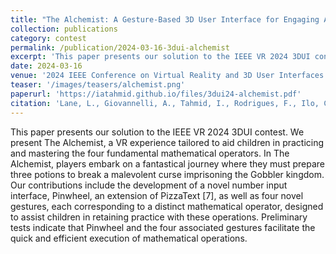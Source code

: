 ```yaml
---
title: "The Alchemist: A Gesture-Based 3D User Interface for Engaging Arithmetic Calculations"
collection: publications
category: contest
permalink: /publication/2024-03-16-3dui-alchemist
excerpt: 'This paper presents our solution to the IEEE VR 2024 3DUI contest. We present The Alchemist, a VR experience tailored to aid children in practicing and mastering the four fundamental mathematical operators. In The Alchemist, players embark on a fantastical journey where they must prepare three potions to break a malevolent curse imprisoning the Gobbler kingdom. Our contributions include the development of a novel number input interface, Pinwheel, an extension of PizzaText [7], as well as four novel gestures, each corresponding to a distinct mathematical operator, designed to assist children in retaining practice with these operations. Preliminary tests indicate that Pinwheel and the four associated gestures facilitate the quick and efficient execution of mathematical operations.'
date: 2024-03-16
venue: '2024 IEEE Conference on Virtual Reality and 3D User Interfaces Abstracts and Workshops (VRW)'
teaser: '/images/teasers/alchemist.png'
paperurl: 'https://iatahmid.github.io/files/3dui24-alchemist.pdf'
citation: 'Lane, L., Giovannelli, A., Tahmid, I., Rodrigues, F., Ilo, C., Hsu, D., Lougiakis, C., Davari, S. and Bowman, D.A., 2024, March. <em>The Alchemist: A Gesture-Based 3D User Interface for Engaging Arithmetic Calculations</em>. In 2024 IEEE Conference on Virtual Reality and 3D User Interfaces Abstracts and Workshops (VRW) (pp. 1106-1107). IEEE.'
---
```


This paper presents our solution to the IEEE VR 2024 3DUI contest. We present The Alchemist, a VR experience tailored to aid children in practicing and mastering the four fundamental mathematical operators. In The Alchemist, players embark on a fantastical journey where they must prepare three potions to break a malevolent curse imprisoning the Gobbler kingdom. Our contributions include the development of a novel number input interface, Pinwheel, an extension of PizzaText [7], as well as four novel gestures, each corresponding to a distinct mathematical operator, designed to assist children in retaining practice with these operations. Preliminary tests indicate that Pinwheel and the four associated gestures facilitate the quick and efficient execution of mathematical operations.
